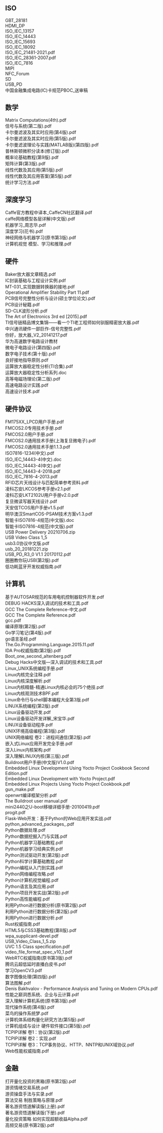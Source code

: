 
## ISO
GBT_28181  
HDMI_DP  
ISO_IEC_13157  
ISO_IEC_14443  
ISO_IEC_15693  
ISO_IEC_18092  
ISO_IEC_21481-2021.pdf  
ISO_IEC_28361-2007.pdf  
ISO_IEC_7816  
MIPI  
NFC_Forum  
SD  
USB_PD  
中国金融集成电路(IC)卡规范PBOC_送审稿  

## 数学
Matrix Computations(4th).pdf  
信号与系统(第二版).pdf  
卡尔曼滤波及其实时应用(第4版).pdf  
卡尔曼滤波及其实时应用(第5版).pdf  
卡尔曼滤波理论与实践(MATLAB版)(第四版).pdf  
普林斯顿微积分读本(修订版).pdf  
概率论基础教程(第9版).pdf  
矩阵计算(第3版).pdf  
线性代数及其应用(第5版).pdf  
线性代数及其应用答案(第5版).pdf  
统计学习方法.pdf  

## 深度学习
Caffe官方教程中译本_CaffeCN社区翻译.pdf  
caffe网络模型各层详解(中文版).pdf  
机器学习_周志华.pdf  
深度学习(花书).pdf  
神经网络与机器学习(原书第3版).pdf  
计算机视觉 模型、学习和推理.pdf  

## 硬件
Baker放大器文章精选.pdf  
IC封装基础与工程设计实例.pdf  
MT-031_实现数据转换器的接地.pdf  
Operational Amplifier Stability Part 11.pdf  
PCB信号完整性分析与设计(硕士学位论文).pdf  
PCB设计秘籍.pdf  
SD-CLK波形分析.pdf  
The Art of Electronics 3rd ed [2015].pdf  
TI信号链精品博文集锦——看一个TI老工程师如何驯服精密放大器.pdf  
中兴通讯硬件一部巨作-信号完整性.pdf  
你好，放大器_V2_20141217.pdf  
华为高速数字电路设计教材  
微电子电路设计(第四版).pdf  
数字电子技术(第十版).pdf  
良好接地指导原则.pdf  
运算放大器稳定性分析(TI合集).pdf  
运算放大器稳定性分析系列.doc  
高等电磁场理论(第二版).pdf  
高速电路设计实践.pdf  
高速设计技术.pdf  

## 硬件协议
FM175XX_LPCD用户手册.pdf  
FMCOS2.0专用技术手册.pdf  
FMCOS2.0用户手册.pdf  
FMCOS2.0通用技术手册(上海复旦微电子).pdf  
FMCOS2.0通用技术手册1.1.3.pdf  
ISO7816-1234(中文).pdf  
ISO_IEC_14443-4(中文).doc  
ISO_IEC_14443-4(中文).pdf  
ISO_IEC_14443-4-2018.pdf  
ISO_IEC_7816-4-2013.pdf  
RFID芯片天线设计与匹配简单参考资料.pdf  
凌科芯安LKCOS参考手册v2.1.pdf  
凌科芯安LKT2102U用户手册v2.0.pdf  
复旦微读写器天线设计.pdf  
天安信TCOS用户手册v1.5.pdf  
明华澳汉SmartCOS-PSAM技术方案v1.3.pdf  
智能卡ISO7816-4规范(中文版).doc  
智能卡ISO7816-4规范(中文版).pdf  
USB Power Delivery 20210706.zip  
USB Video Class 1_5  
usb3.0协议中文版.pdf  
usb_20_20181221.zip  
USB_PD_R3_0 V1.1 20170112.pdf  
圈圈教你玩USB(第2版).pdf  
低功耗蓝牙开发权威指南.pdf  

## 计算机
基于AUTOSAR规范的车用电机控制器软件开发.pdf  
DEBUG HACKS深入调试的技术和工具.pdf  
GCC The Complete Reference-中文.pdf  
GCC The Complete Reference.pdf  
gcc.pdf  
编译原理(第2版).pdf  
Go学习笔记(第4版).pdf  
go语言圣经.pdf  
The.Go.Programming.Language.2015.11.pdf  
IDA Pro权威指南(第2版).pdf  
Boot_one_second_altenberg.pdf  
Debug Hacks中文版—深入调试的技术和工具.pdf  
Linux_UNIX系统编程手册.pdf  
Linux内核完全注释.pdf  
Linux内核深度解析.pdf  
Linux内核精髓-精通Linux内核必会的75个绝技.pdf  
Linux内核观测技术BPF.pdf  
Linux命令行与shell脚本编程大全第3版.pdf  
LINUX系统编程(第2版).pdf  
Linux设备驱动开发.pdf  
Linux设备驱动开发详解_宋宝华.pdf  
LINUX设备驱动程序.pdf  
UNIX环境高级编程(第3版).pdf  
UNIX网络编程 卷2：进程间通信(第2版).pdf  
嵌入式Linux应用开发完全手册.pdf  
深入Linux内核架构.pdf  
深入理解LINUX内核(第三版).pdf  
Buildroot用户手册(中文版)V1.0.pdf  
Embedded Linux Development Using Yocto Project Cookbook Second Edition.pdf  
Embedded Linux Development with Yocto Project.pdf  
Embedded Linux Projects Using Yocto Project Cookbook.pdf  
gun_make.pdf  
openwrt编译框架分析.pdf  
The Buildroot user manual.pdf  
mini2440之U-boot移植详细手册-20100419.pdf  
progit.pdf  
Flask-Web开发：基于Python的Web应用开发实战.pdf  
python_advanced_packages_.pdf  
Python数据处理.pdf  
Python数据挖掘入门与实践.pdf  
Python机器学习基础教程.pdf  
Python机器学习经典实例.pdf  
Python测试驱动开发(第2版).pdf  
Python科学计算基础教程.pdf  
Python编程从入门到实践.pdf  
Python网络编程攻略.pdf  
Python计算机视觉编程.pdf  
Python语言及其应用.pdf  
Python项目开发实战(第2版).pdf  
Python高性能编程.pdf  
利用Python进行数据分析(原书第2版).pdf  
利用Python进行数据分析(第2版).pdf  
利用Python进行数据分析.pdf  
Rust权威指南.pdf  
HTML5与CSS3基础教程(第8版).pdf  
wpa_supplicant-devel.pdf  
USB_Video_Class_1_5.zip  
UVC 1.5 Class specification.pdf  
video_file_format_spec_v10_1.pdf  
WebRTC权威指南(原书第3版).pdf  
腾讯云超低延时直播白皮书.pdf  
学习OpenCV3.pdf  
数字图像处理(第四版).pdf  
算法图解.pdf  
Denis Bakhvalov - Performance Analysis and Tuning on Modern CPUs.pdf  
性能之巅洞悉系统、企业与云计算.pdf  
深入理解计算机系统(原书第3版).pdf  
现代操作系统(第4版).pdf  
菜鸟的操作系统梦.pdf  
计算机体系结构量化研究方法(第5版).pdf  
计算机组成与设计 硬件软件接口(第5版).pdf  
TCPIP详解 卷1：协议(第2版).pdf  
TCPIP详解 卷2：实现.pdf  
TCPIP详解 卷3：TCP事务协议、HTTP、NNTP和UNIX域协议.pdf  
Web性能权威指南.pdf  

## 金融
打开量化投资的黑箱(原书第2版).pdf  
游资情绪交易系统.pdf  
游资操盘手法与实录.pdf  
算法交易 制胜策略与原理.pdf  
著名游资悟道解读版(上册).pdf  
著名游资悟道解读版(下册).pdf  
量化投资策略 如何实现超额收益Alpha.pdf  
高频交易(原书第2版).pdf  
